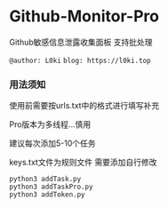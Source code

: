 # Github-Monitor-Pro
Github敏感信息泄露收集面板 支持批处理

`@author: L0ki`
`blog: https://l0ki.top`

### 用法须知

使用前需要按urls.txt中的格式进行填写补充

Pro版本为多线程...慎用

建议每次添加5-10个任务

keys.txt文件为规则文件 需要添加自行修改

```
python3 addTask.py
python3 addTaskPro.py
python3 addToken.py
```
